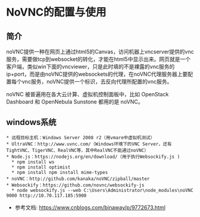# NoVNC的配置与使用

## 简介

noVNC提供一种在网页上通过html5的Canvas，访问机器上vncserver提供的vnc服务，需要做tcp到websocket的转化，才能在html5中显示出来。网页就是一个客户端，类似win下面的vncviewer，只是此时填的不是裸露的vnc服务的ip+port，而是由noVNC提供的websockets的代理，在noVNC代理服务器上要配置每个vnc服务，noVNC提供一个标识，去反向代理所配置的vnc服务。

noVNC 被普遍用在各大云计算、虚拟机控制面板中，比如 OpenStack Dashboard 和 OpenNebula Sunstone 都用的是 noVNC。


## windows系统

``` 
* 远程目标主机：Windows Server 2008 r2（用vmare中虚拟机测试）
* UltraVNC：http://www.uvnc.com/（Windows环境下的VNC Server，还有TightVNC、TigerVNC、RealVNC等，其中RealVNC不能通过noVNC）
* Node.js：https://nodejs.org/en/download/（用于执行Websockify.js )
  * npm install ws
  * npm install optimist
  * npm install npm install mime-types  
* noVNC：http://github.com/kanaka/noVNC/zipball/master
* Websockify：https://github.com/novnc/websockify-js
  * node websockify.js --web C:\Users\Administrator\node_modules\noVNC 9000 http://10.70.117.185:5900  
```

* 参考文档: https://www.cnblogs.com/binaway/p/9772673.html


